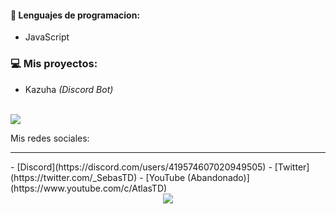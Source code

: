 #### 🔧 Lenguajes de programacion:
- JavaScript

### 💻 Mis proyectos:
- Kazuha *(Discord Bot)*

<br>
<a href="https://github.com/S3BAAS">
  <img src="https://github-readme-stats.vercel.app/api/top-langs/?username=S3BAAS&langs_count=3&theme=dark">
</a>

Mis redes sociales:
<hr>
- [Discord](https://discord.com/users/419574607020949505)
- [Twitter](https://twitter.com/_SebasTD)
- [YouTube (Abandonado)](https://www.youtube.com/c/AtlasTD)



<div align="center">
  <a href="https://discord.com/users/419574607020949505">
    <img src="https://lanyard-profile-readme.vercel.app/api/419574607020949505?animated=true">
  </a>
</div>
